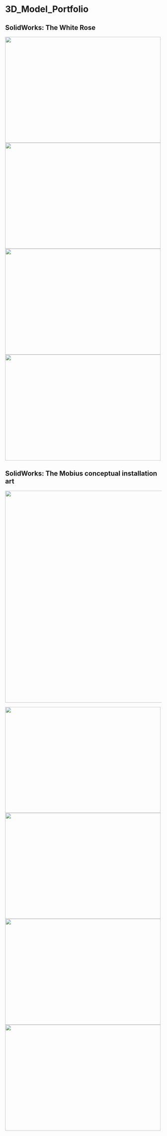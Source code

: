 # 3D_Model_Portfolio

## SolidWorks: The White Rose

<img src="https://github.com/CharlesCai7/charlescai7.github.io/blob/master/images/Rose1.jpg" width = "500" height = "340" /><img src="https://github.com/CharlesCai7/charlescai7.github.io/blob/master/images/Rose2.jpg" width = "500" height = "340" />
<img src="https://github.com/CharlesCai7/charlescai7.github.io/blob/master/images/Rose3.jpg" width = "500" height = "340" /><img src="https://github.com/CharlesCai7/charlescai7.github.io/blob/master/images/Rose4.jpg" width = "500" height = "340" />

## SolidWorks: The Mobius conceptual installation art

<img src="https://github.com/CharlesCai7/charlescai7.github.io/blob/master/images/Mobius5.jpg" width = "1000" height = "680" />

<img src="https://github.com/CharlesCai7/charlescai7.github.io/blob/master/images/Mobius1.jpg" width = "500" height = "340" /><img src="https://github.com/CharlesCai7/charlescai7.github.io/blob/master/images/Mobius2.jpg" width = "500" height = "340" />
<img src="https://github.com/CharlesCai7/charlescai7.github.io/blob/master/images/Mobius3.jpg" width = "500" height = "340" /><img src="https://github.com/CharlesCai7/charlescai7.github.io/blob/master/images/Mobius4.jpg" width = "500" height = "340" />


